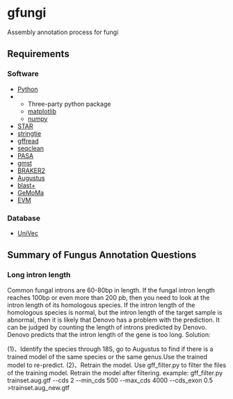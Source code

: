 # gfungi
Assembly annotation process for fungi
## Requirements
### Software
* [Python](https://www.python.org/)
* * Three-party python package
  * [matplotlib](https://matplotlib.org/)
  * [numpy](https://numpy.org/doc/stable/index.html)
* [STAR](https://github.com/alexdobin/STAR)
* [stringtie](https://ccb.jhu.edu/software/stringtie/)
* [gffread](https://github.com/gpertea/gffread)
* [seqclean](https://sourceforge.net/projects/seqclean/files/)
* [PASA](https://github.com/PASApipeline/PASApipeline/)
* [gmst](https://github.com/ConesaLab/SQANTI3)
* [BRAKER2](https://github.com/Gaius-Augustus/BRAKER)
* [Augustus](https://github.com/Gaius-Augustus/Augustus)
* [blast+](https://ftp.ncbi.nih.gov/blast/executables/LATEST/)
* [GeMoMa](http://www.jstacs.de/index.php/GeMoMa)
* [EVM](http://evidencemodeler.github.io/)
### Database
* [UniVec](https://ftp.ncbi.nih.gov/pub/UniVec/)



## Summary of Fungus Annotation Questions
### Long intron length

Common fungal introns are 60-80bp in length. If the fungal intron length reaches 100bp or even more than 200 pb, then you need to look at the intron length of its homologous species. If the intron length of the homologous species is normal, but the intron length of the target sample is abnormal, then it is likely that Denovo has a problem with the prediction. It can be judged by counting the length of introns predicted by Denovo.
Denovo predicts that the intron length of the gene is too long. Solution:

(1)、Identify the species through 18S, go to Augustus to find if there is a trained model of the same species or the same genus.Use the trained model to re-predict.
(2)、Retrain the model. Use gff_filter.py to filter the files of the training model. Retrain the model after filtering.
example:
gff_filter.py trainset.aug.gtf --cds 2 --min_cds 500 --max_cds 4000 --cds_exon 0.5  >trainset.aug_new.gtf
